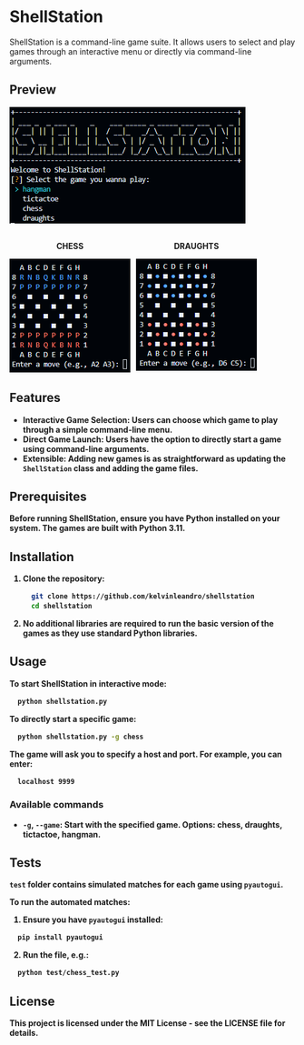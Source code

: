 # ShellStation

ShellStation is a command-line game suite. It allows users to select and play games through an interactive menu or directly via command-line arguments.

## Preview
![shellstation menu](img/menu.png)
<div style="display:flex; gap:10px; flex-wrap:wrap;">
  <div style="display:flex; flex-direction:column;">
    <p style="text-align:center;"><b>CHESS<b></p>
    <img src="img/chess.png" />
  </div>
  <div style="display:flex; flex-direction:column;">
    <p style="text-align:center;"><b>DRAUGHTS<b></p>
    <img src="img/draughts.png" />
  </div>
</div>

## Features

- **Interactive Game Selection**: Users can choose which game to play through a simple command-line menu.
- **Direct Game Launch**: Users have the option to directly start a game using command-line arguments.
- **Extensible**: Adding new games is as straightforward as updating the `ShellStation` class and adding the game files.

## Prerequisites

Before running ShellStation, ensure you have Python installed on your system. The games are built with Python 3.11.

## Installation

1. Clone the repository:
    ```bash
      git clone https://github.com/kelvinleandro/shellstation
      cd shellstation
    ```

2. No additional libraries are required to run the basic version of the games as they use standard Python libraries.

## Usage

To start ShellStation in interactive mode:

```bash
  python shellstation.py
```

To directly start a specific game:

```bash
  python shellstation.py -g chess
```

The game will ask you to specify a host and port. For example, you can enter:

```bash
  localhost 9999
```

### Available commands

- `-g`, `--game`: Start with the specified game. Options: chess, draughts, tictactoe, hangman.

## Tests

`test` folder contains simulated matches for each game using `pyautogui`.

To run the automated matches:

1. Ensure you have `pyautogui` installed:

```bash
  pip install pyautogui
```

2. Run the file, e.g.:

```bash
  python test/chess_test.py
```

## License

This project is licensed under the MIT License - see the LICENSE file for details.

